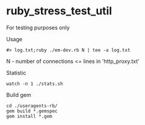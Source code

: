 # ruby_stress_test_util

For testing purposes only 

Usage 

    #> log.txt;ruby ./em-dev.rb N | tee -a log.txt

N - number of connections <= lines in 'http_proxy.txt'

Statistic 

    watch -n 1 ./stats.sh

Build gem

    cd ./useragents-rb/
    gem build *.gemspec
    gem install *.gem
